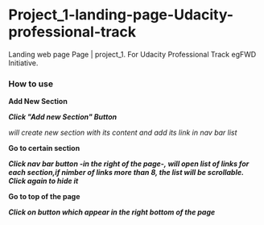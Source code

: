# Project_1-landing-page-Udacity-professional-track
Landing web page Page | project_1.  For Udacity Professional Track egFWD Initiative.


### How to use 

**Add New Section** 


***Click "Add new Section" Button***


*will create new section with its content and add its link in nav bar list*

**Go to certain section**


***Click nav bar button -in the right of the page-, will open list of links for each section,if nimber of links more than 8, the list will be scrollable. Click again to hide it***


**Go to top of the page**


***Click on button which appear in the right bottom of the page***


